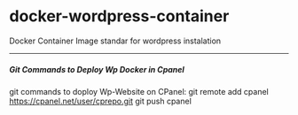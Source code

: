 # docker-wordpress-container
Docker Container Image standar for wordpress instalation

____________________________________________________________________________________________________


##### Git Commands to Deploy Wp Docker in Cpanel 

git commands to doploy Wp-Website on CPanel:
git remote add cpanel https://cpanel.net/user/cprepo.git
git push cpanel

